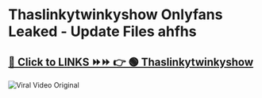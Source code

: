 
 # Thaslinkytwinkyshow Onlyfans Leaked - Update Files ahfhs

## <h2><a href="https://clipsfans.com/Thaslinkytwinkyshow&ref=git">🔗 Click to LINKS ⏩⏩ 👉 🟢 Thaslinkytwinkyshow </a></h2>

<a href="https://clipsfans.com/Thaslinkytwinkyshow&ref=git" rel="nofollow" data-target="animated-image.originalLink"><img src="https://i.ibb.co.com/xMMVF88/686577567.gif" alt="Viral Video Original" style="max-width: 100%; display: inline-block;" data-target="animated-image.originalImage"></a>


